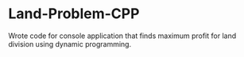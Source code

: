 # Land-Problem-CPP
Wrote code for console application that finds maximum profit for land division using dynamic programming.
